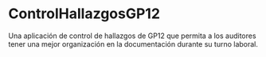 # ControlHallazgosGP12
Una aplicación de control de hallazgos de GP12 que permita a los auditores tener una mejor organización en la documentación durante su turno laboral.
